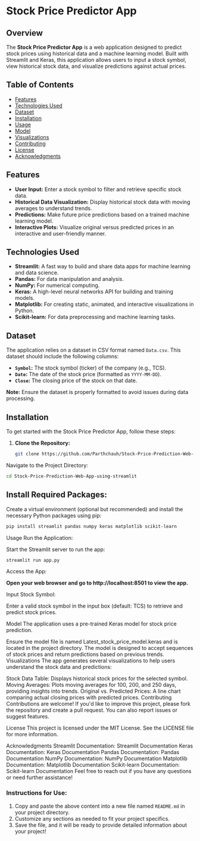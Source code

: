 # Stock Price Predictor App

## Overview

The **Stock Price Predictor App** is a web application designed to predict stock prices using historical data and a machine learning model. Built with Streamlit and Keras, this application allows users to input a stock symbol, view historical stock data, and visualize predictions against actual prices.

## Table of Contents

- [Features](#features)
- [Technologies Used](#technologies-used)
- [Dataset](#dataset)
- [Installation](#installation)
- [Usage](#usage)
- [Model](#model)
- [Visualizations](#visualizations)
- [Contributing](#contributing)
- [License](#license)
- [Acknowledgments](#acknowledgments)

## Features

- **User Input:** Enter a stock symbol to filter and retrieve specific stock data.
- **Historical Data Visualization:** Display historical stock data with moving averages to understand trends.
- **Predictions:** Make future price predictions based on a trained machine learning model.
- **Interactive Plots:** Visualize original versus predicted prices in an interactive and user-friendly manner.

## Technologies Used

- **Streamlit:** A fast way to build and share data apps for machine learning and data science.
- **Pandas:** For data manipulation and analysis.
- **NumPy:** For numerical computing.
- **Keras:** A high-level neural networks API for building and training models.
- **Matplotlib:** For creating static, animated, and interactive visualizations in Python.
- **Scikit-learn:** For data preprocessing and machine learning tasks.

## Dataset

The application relies on a dataset in CSV format named `Data.csv`. This dataset should include the following columns:

- **`Symbol`:** The stock symbol (ticker) of the company (e.g., TCS).
- **`Date`:** The date of the stock price (formatted as `YYYY-MM-DD`).
- **`Close`:** The closing price of the stock on that date.

**Note:** Ensure the dataset is properly formatted to avoid issues during data processing.

## Installation

To get started with the Stock Price Predictor App, follow these steps:

1. **Clone the Repository:**

   ```bash
   git clone https://github.com/Parthchauh/Stock-Price-Prediction-Web-App-using-streamlit.git
   ```
   
Navigate to the Project Directory:

```bash
cd Stock-Price-Prediction-Web-App-using-streamlit 
```

## Install Required Packages:

Create a virtual environment (optional but recommended) and install the necessary Python packages using pip:

```bash 
pip install streamlit pandas numpy keras matplotlib scikit-learn
```

Usage
Run the Application:

Start the Streamlit server to run the app:

```bash 
streamlit run app.py
```

Access the App:

**Open your web browser and go to http://localhost:8501 to view the app.**

Input Stock Symbol:

Enter a valid stock symbol in the input box (default: TCS) to retrieve and predict stock prices.

Model
The application uses a pre-trained Keras model for stock price prediction.

Ensure the model file is named Latest_stock_price_model.keras and is located in the project directory.
The model is designed to accept sequences of stock prices and return predictions based on previous trends.
Visualizations
The app generates several visualizations to help users understand the stock data and predictions:

Stock Data Table: Displays historical stock prices for the selected symbol.
Moving Averages: Plots moving averages for 100, 200, and 250 days, providing insights into trends.
Original vs. Predicted Prices: A line chart comparing actual closing prices with predicted prices.
Contributing
Contributions are welcome! If you'd like to improve this project, please fork the repository and create a pull request. You can also report issues or suggest features.

License
This project is licensed under the MIT License. See the LICENSE file for more information.

Acknowledgments
Streamlit Documentation: Streamlit Documentation
Keras Documentation: Keras Documentation
Pandas Documentation: Pandas Documentation
NumPy Documentation: NumPy Documentation
Matplotlib Documentation: Matplotlib Documentation
Scikit-learn Documentation: Scikit-learn Documentation
Feel free to reach out if you have any questions or need further assistance!

### Instructions for Use:
1. Copy and paste the above content into a new file named `README.md` in your project directory.
2. Customize any sections as needed to fit your project specifics.
3. Save the file, and it will be ready to provide detailed information about your project!
